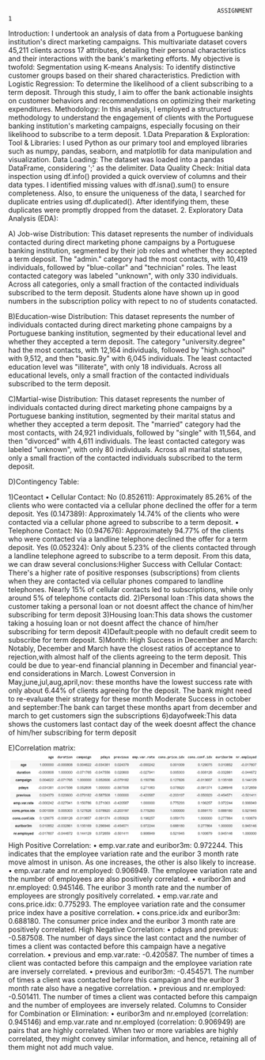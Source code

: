                                                                ASSIGNMENT 1
Introduction:
I undertook an analysis of data from a Portuguese banking institution's direct marketing campaigns. This multivariate dataset covers 45,211 clients across 17 attributes, detailing their personal characteristics and their interactions with the bank's marketing efforts. My objective is twofold:
Segmentation using K-means Analysis: To identify distinctive customer groups based on their shared characteristics.
Prediction with Logistic Regression: To determine the likelihood of a client subscribing to a term deposit.
Through this study, I aim to offer the bank actionable insights on customer behaviors and recommendations on optimizing their marketing expenditures.
Methodology: 
In this analysis, I employed a structured methodology to understand the engagement of clients with the Portuguese banking institution's marketing campaigns, especially focusing on their likelihood to subscribe to a term deposit.
1.Data Preparation & Exploration:
Tool & Libraries: I used Python as our primary tool and employed libraries such as numpy, pandas, seaborn, and matplotlib for data manipulation and visualization.
Data Loading: The dataset was loaded into a pandas DataFrame, considering ';' as the delimiter.
Data Quality Check: Initial data inspection using df.info() provided a quick overview of columns and their data types. I identified missing values with df.isna().sum() to ensure completeness. Also, to ensure the uniqueness of the data, I searched for duplicate entries using df.duplicated(). After identifying them, these duplicates were promptly dropped from the dataset.
2. Exploratory Data Analysis (EDA):

A) Job-wise Distribution: This dataset represents the number of individuals contacted during direct marketing phone campaigns by a Portuguese banking institution, segmented by their job roles and whether they accepted a term deposit. The "admin." category had the most contacts, with 10,419 individuals, followed by "blue-collar" and "technician" roles. The least contacted category was labeled "unknown", with only 330 individuals. Across all categories, only a small fraction of the contacted individuals subscribed to the term deposit. Students alone have shown up in good numbers in the subscription policy with repect to no of students conatacted.
 

B)Education-wise Distribution: This dataset represents the number of individuals contacted during direct marketing phone campaigns by a Portuguese banking institution, segmented by their educational level and whether they accepted a term deposit. The category "university.degree" had the most contacts, with 12,164 individuals, followed by "high.school" with 9,512, and then "basic.9y" with 6,045 individuals. The least contacted education level was "illiterate", with only 18 individuals. Across all educational levels, only a small fraction of the contacted individuals subscribed to the term deposit.
 
C)Martial-wise Distribution: This dataset represents the number of individuals contacted during direct marketing phone campaigns by a Portuguese banking institution, segmented by their marital status and whether they accepted a term deposit. The "married" category had the most contacts, with 24,921 individuals, followed by "single" with 11,564, and then "divorced" with 4,611 individuals. The least contacted category was labeled "unknown", with only 80 individuals. Across all marital statuses, only a small fraction of the contacted individuals subscribed to the term deposit.
 
D)Contingency Table:
 
 
1)Ceontact
•	Cellular Contact:
No (0.852611): Approximately 85.26% of the clients who were contacted via a cellular phone declined the offer for a term deposit.
Yes (0.147389): Approximately 14.74% of the clients who were contacted via a cellular phone agreed to subscribe to a term deposit.
•	Telephone Contact:
No (0.947676): Approximately 94.77% of the clients who were contacted via a landline telephone declined the offer for a term deposit.
Yes (0.052324): Only about 5.23% of the clients contacted through a landline telephone agreed to subscribe to a term deposit.
From this data, we can draw several conclusions:Higher Success with Cellular Contact: There's a higher rate of positive responses (subscriptions) from clients when they are contacted via cellular phones compared to landline telephones. Nearly 15% of cellular contacts led to subscriptions, while only around 5% of telephone contacts did.
2)Personal loan :This data shows the customer taking a personal loan  or not doesnt affect the chance of him/her subscribing for term deposit
3)Housing loan:This data shows the customer taking a hosuing loan  or not doesnt affect the chance of him/her subscribing for term deposit
4)Default:people with no default credit seem to subscribe for term deposit.
5)Month:
High Success in December and March: Notably, December and March have the closest ratios of acceptance to rejection,with almost half of the clients agreeing to the term deposit. This could be due to year-end financial planning in December and financial year-end considerations in March.
Lowest Conversion in May,june,jul,aug,april,nov: these months have the lowest success rate with only about 6.44% of clients agreeing for the deposit. The bank might need to re-evaluate their strategy for these month
Moderate Success in october and september:The bank can target these months apart from december and march to get customers sign the subscriptions
6)dayofweek:This data shows the customers last contact day of the week doesnt affect the chance of him/her subscribing for term deposit

E)Correlation matrix:
 ![my image](image2.webp)
High Positive Correlation:
•	emp.var.rate and euribor3m: 0.972244. This indicates that the employee variation rate and the euribor 3 month rate move almost in unison. As one increases, the other is also likely to increase.
•	emp.var.rate and nr.employed: 0.906949. The employee variation rate and the number of employees are also positively correlated.
•	euribor3m and nr.employed: 0.945146. The euribor 3 month rate and the number of employees are strongly positively correlated.
•	emp.var.rate and cons.price.idx: 0.775293. The employee variation rate and the consumer price index have a positive correlation.
•	cons.price.idx and euribor3m: 0.688180. The consumer price index and the euribor 3 month rate are positively correlated.
High Negative Correlation:
•	pdays and previous: -0.587508. The number of days since the last contact and the number of times a client was contacted before this campaign have a negative correlation.
•	previous and emp.var.rate: -0.420587. The number of times a client was contacted before this campaign and the employee variation rate are inversely correlated.
•	previous and euribor3m: -0.454571. The number of times a client was contacted before this campaign and the euribor 3 month rate also have a negative correlation.
•	previous and nr.employed: -0.501411. The number of times a client was contacted before this campaign and the number of employees are inversely related.
Columns to Consider for Combination or Elimination:
•	euribor3m and nr.employed (correlation: 0.945146) and emp.var.rate and nr.employed (correlation: 0.906949) are  pairs that are highly correlated. When two or more variables are highly correlated, they might convey similar information, and hence, retaining all of them might not add much value.

